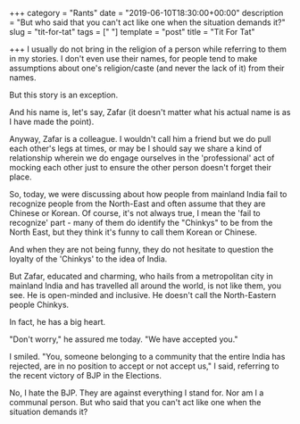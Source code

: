 +++
category = "Rants"
date = "2019-06-10T18:30:00+00:00"
description = "But who said that you can't act like one when the situation demands it?"
slug = "tit-for-tat"
tags = ["  "]
template = "post"
title = "Tit For Tat"

+++
I usually do not bring in the religion of a person while referring to them in my stories. I don't even use their names, for people tend to make assumptions about one's religion/caste (and never the lack of it) from their names.

But this story is an exception.

And his name is, let's say, Zafar (it doesn't matter what his actual name is as I have made the point).

Anyway, Zafar is a colleague. I wouldn't call him a friend but we do pull each other's legs at times, or may be I should say we share a kind of relationship wherein we do engage ourselves in the 'professional' act of mocking each other just to ensure the other person doesn't forget their place.

So, today, we were discussing about how people from mainland India fail to recognize people from the North-East and often assume that they are Chinese or Korean. Of course, it's not always true, I mean the 'fail to recognize' part - many of them do identify the "Chinkys" to be from the North East, but they think it's funny to call them Korean or Chinese.

And when they are not being funny, they do not hesitate to question the loyalty of the 'Chinkys' to the idea of India.

But Zafar, educated and charming, who hails from a metropolitan city in mainland India and has travelled all around the world, is not like them, you see. He is open-minded and inclusive. He doesn't call the North-Eastern people Chinkys.

In fact, he has a big heart.

"Don't worry," he assured me today. "We have accepted you."

I smiled. "You, someone belonging to a community that the entire India has rejected, are in no position to accept or not accept us," I said, referring to the recent victory of BJP in the Elections.

No, I hate the BJP. They are against everything I stand for. Nor am I a communal person. But who said that you can't act like one when the situation demands it?